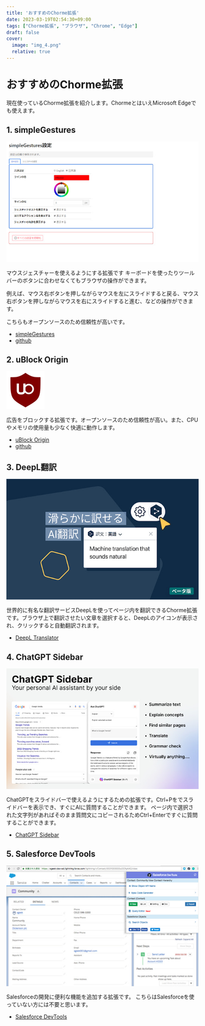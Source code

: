 ```yaml
---
title: 'おすすめのChorme拡張'
date: 2023-03-19T02:54:30+09:00
tags: ["Chorme拡張", "ブラウザ", "Chrome", "Edge"]
draft: false
cover:
  image: "img_4.png"
  relative: true
---
```


# おすすめのChorme拡張

現在使っているChorme拡張を紹介します。ChormeとはいえMicrosoft Edgeでも使えます。

## 1. simpleGestures

![img_2.png](img_2.png)

マウスジェスチャーを使えるようにする拡張です
キーボードを使ったりツールバーのボタンに合わせなくてもブラウザの操作ができます。

例えば、マウス右ボタンを押しながらマウスを左にスライドすると戻る、マウス右ボタンを押しながらマウスを右にスライドすると進む、などの操作ができます。

こちらもオープンソースのため信頼性が高いです。

- [simpleGestures](https://chrome.google.com/webstore/detail/simplegestures/flfminafiamnggnldfpilnfnmbgmiegn)
- [github](https://github.com/RyutaKojima/simpleGestures)

## 2. uBlock Origin

![img_3.png](img_3.png)

広告をブロックする拡張です。オープンソースのため信頼性が高い。また、CPUやメモリの使用量も少なく快適に動作します。

- [uBlock Origin](https://microsoftedge.microsoft.com/addons/detail/ublock-origin/odfafepnkmbhccpbejgmiehpchacaeak)
- [github](https://github.com/gorhill/uBlock/)

## 3. DeepL翻訳

![img.png](img.png)

世界的に有名な翻訳サービスDeepLを使ってページ内を翻訳できるChorme拡張です。ブラウザ上で翻訳させたい文章を選択すると、DeepLのアイコンが表示され、クリックすると自動翻訳されます。

- [DeepL Translator](https://chrome.google.com/webstore/detail/deepl-translate-reading-w/cofdbpoegempjloogbagkncekinflcnj?hl=ja)

## 4. ChatGPT Sidebar

![img_5.png](img_5.png)

ChatGPTをスライドバーで使えるようにするための拡張です。Ctrl+Pをでスライドバーを表示でき、すぐにAIに質問することができます。
ページ内で選択された文字列があればそのまま質問文にコピーされるためCtrl+Enterですぐに質問することができます。

- [ChatGPT Sidebar](https://chrome.google.com/webstore/detail/chatgpt-sidebar-support-g/difoiogjjojoaoomphldepapgpbgkhkb)

## 5. Salesforce DevTools

![img_1.png](img_1.png)

Salesforceの開発に便利な機能を追加する拡張です。
こちらはSalesforceを使っていない方には不要と思います。

- [Salesforce DevTools](https://chrome.google.com/webstore/detail/salesforce-devtools/ehgmhinnhggigkogkbhnbodhbfjgncjf)

